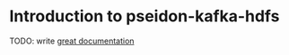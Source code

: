 # Introduction to pseidon-kafka-hdfs

TODO: write [great documentation](http://jacobian.org/writing/great-documentation/what-to-write/)
